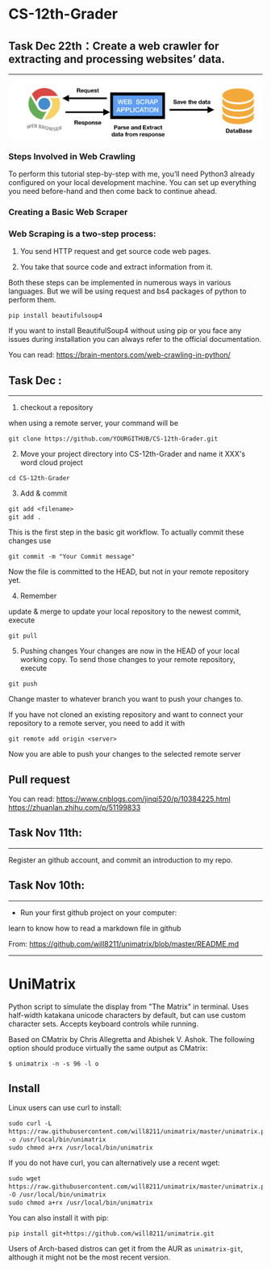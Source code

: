 # CS-12th-Grader




## Task Dec 22th：Create a web crawler for extracting and processing websites’ data.
***   

![crawler](/images/Untitled-picture-12.png)

### Steps Involved in Web Crawling  
To perform this tutorial step-by-step with me, you’ll need Python3 already configured on your local development machine. You can set up everything you need before-hand and then come back to continue ahead.

### Creating a Basic Web Scraper  

### Web Scraping is a two-step process:  

1. You send HTTP request and get source code web pages.  

2. You take that source code and extract information from it.  

Both these steps can be implemented in numerous ways in various languages. But we will be using request and bs4 packages of python to perform them.  
```
pip install beautifulsoup4
```
If you want to install BeautifulSoup4 without using pip or you face any issues during installation you can always refer to the official documentation.  

You can read:  https://brain-mentors.com/web-crawling-in-python/  




## Task Dec :
***
1. checkout a repository

when using a remote server, your command will be
```
git clone https://github.com/YOURGITHUB/CS-12th-Grader.git
```



2. Move your project directory into CS-12th-Grader and name it XXX's word cloud project
```
cd CS-12th-Grader
```


3. Add & commit
```
git add <filename>
git add .
```
This is the first step in the basic git workflow. To actually commit these changes use
```
git commit -m "Your Commit message"

```
Now the file is committed to the HEAD, but not in your remote repository yet.

4. Remember

update & merge
to update your local repository to the newest commit, execute 
```
git pull
```

5. Pushing changes
Your changes are now in the HEAD of your local working copy. To send those changes to your remote repository, execute 
```
git push 
```
Change master to whatever branch you want to push your changes to. 

If you have not cloned an existing repository and want to connect your repository to a remote server, you need to add it with
```
git remote add origin <server>
```
Now you are able to push your changes to the selected remote server

## Pull request

You can read: https://www.cnblogs.com/jinqi520/p/10384225.html
https://zhuanlan.zhihu.com/p/51199833



## Task Nov 11th:
***
Register an github account, and commit an introduction to my repo.




## Task Nov 10th:
***
* Run your first github project on your computer:


learn to know how to read a markdown file in github

From: https://github.com/will8211/unimatrix/blob/master/README.md
***

# UniMatrix

Python script to simulate the display from "The Matrix" in terminal. Uses half-width katakana unicode characters by default, but can use custom character sets. Accepts keyboard controls while running.

Based on CMatrix by Chris Allegretta and Abishek V. Ashok. The following option should produce virtually the same output as CMatrix:
```
$ unimatrix -n -s 96 -l o
```
## Install

Linux users can use curl to install:
```
sudo curl -L https://raw.githubusercontent.com/will8211/unimatrix/master/unimatrix.py -o /usr/local/bin/unimatrix
sudo chmod a+rx /usr/local/bin/unimatrix
```
If you do not have curl, you can alternatively use a recent wget:
```
sudo wget https://raw.githubusercontent.com/will8211/unimatrix/master/unimatrix.py -O /usr/local/bin/unimatrix
sudo chmod a+rx /usr/local/bin/unimatrix
```
You can also install it with pip:
```
pip install git+https://github.com/will8211/unimatrix.git
```

Users of Arch-based distros can get it from the AUR as ```unimatrix-git```, although it might not be the most recent version.






